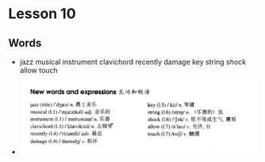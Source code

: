 # Lesson 10

## Words

- jazz musical instrument clavichord recently damage key string shock allow touch

- ![Words](/images/Part2/words-10.png)
